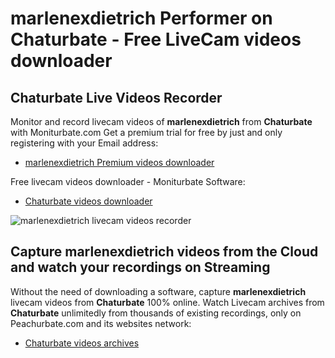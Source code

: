 # marlenexdietrich Performer on Chaturbate - Free LiveCam videos downloader

## Chaturbate Live Videos Recorder

Monitor and record livecam videos of **marlenexdietrich** from **Chaturbate** with Moniturbate.com
Get a premium trial for free by just and only registering with your Email address:
* [marlenexdietrich Premium videos downloader](https://moniturbate.com/request-demo-licence-key.html)

Free livecam videos downloader - Moniturbate Software:
* [Chaturbate videos downloader](https://moniturbate.com/moniturbate-download-software.html)

![marlenexdietrich livecam videos recorder](https://peachurnet.com/templates/moniturbate-software.png)


## Capture marlenexdietrich videos from the Cloud and watch your recordings on Streaming

Without the need of downloading a software, capture **marlenexdietrich** livecam videos from **Chaturbate** 100% online.
Watch Livecam archives from **Chaturbate** unlimitedly from thousands of existing recordings, only on Peachurbate.com and its websites network:
* [Chaturbate videos archives](https://peachurnet.com/)